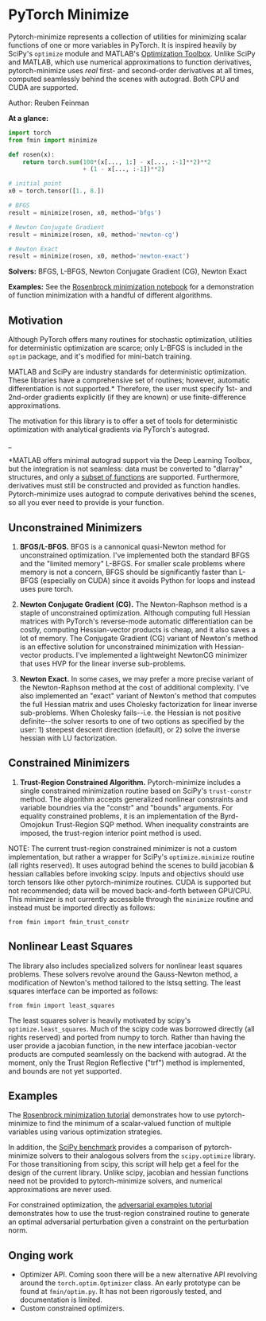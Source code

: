 # PyTorch Minimize

Pytorch-minimize represents a collection of utilities for minimizing scalar functions of one or more variables in PyTorch. 
It is inspired heavily by SciPy's `optimize` module and MATLAB's [Optimization Toolbox](https://www.mathworks.com/products/optimization.html). 
Unlike SciPy and MATLAB, which use numerical approximations to function derivatives, pytorch-minimize uses _real_ first- and second-order derivatives at all times, computed seamlessly behind the scenes with autograd.
Both CPU and CUDA are supported.

Author: Reuben Feinman

__At a glance:__

```python
import torch
from fmin import minimize

def rosen(x):
    return torch.sum(100*(x[..., 1:] - x[..., :-1]**2)**2 
                     + (1 - x[..., :-1])**2)

# initial point
x0 = torch.tensor([1., 8.])

# BFGS
result = minimize(rosen, x0, method='bfgs')

# Newton Conjugate Gradient
result = minimize(rosen, x0, method='newton-cg')

# Newton Exact
result = minimize(rosen, x0, method='newton-exact')
```

__Solvers:__ BFGS, L-BFGS, Newton Conjugate Gradient (CG), Newton Exact

__Examples:__ See the [Rosenbrock minimization notebook](https://github.com/rfeinman/pytorch-minimize/blob/master/examples/rosen_minimize.ipynb) for a demonstration of function minimization with a handful of different algorithms.

## Motivation
Although PyTorch offers many routines for stochastic optimization, utilities for deterministic optimization are scarce; only L-BFGS is included in the `optim` package, and it's modified for mini-batch training.

MATLAB and SciPy are industry standards for deterministic optimization. 
These libraries have a comprehensive set of routines; however, automatic differentiation is not supported.* 
Therefore, the user must specify 1st- and 2nd-order gradients explicitly (if they are known) or use finite-difference approximations.

The motivation for this library is to offer a set of tools for deterministic optimization with analytical gradients via PyTorch's autograd.

_

*MATLAB offers minimal autograd support via the Deep Learning Toolbox, but the integration is not seamless: data must be converted to "dlarray" structures, and only a [subset of functions](https://www.mathworks.com/help/deeplearning/ug/list-of-functions-with-dlarray-support.html) are supported.
Furthermore, derivatives must still be constructed and provided as function handles. 
Pytorch-minimize uses autograd to compute derivatives behind the scenes, so all you ever need to provide is your function.


## Unconstrained Minimizers

1. __BFGS/L-BFGS.__ BFGS is a cannonical quasi-Newton method for unconstrained optimization. I've implemented both the standard BFGS and the "limited memory" L-BFGS. For smaller scale problems where memory is not a concern, BFGS should be significantly faster than L-BFGS (especially on CUDA) since it avoids Python for loops and instead uses pure torch.
   
2. __Newton Conjugate Gradient (CG).__ The Newton-Raphson method is a staple of unconstrained optimization. Although computing full Hessian matrices with PyTorch's reverse-mode automatic differentiation can be costly, computing Hessian-vector products is cheap, and it also saves a lot of memory. The Conjugate Gradient (CG) variant of Newton's method is an effective solution for unconstrained minimization with Hessian-vector products. I've implemented a lightweight NewtonCG minimizer that uses HVP for the linear inverse sub-problems.

3. __Newton Exact.__ In some cases, we may prefer a more precise variant of the Newton-Raphson method at the cost of additional complexity. I've also implemented an "exact" variant of Newton's method that computes the full Hessian matrix and uses Cholesky factorization for linear inverse sub-problems. When Cholesky fails--i.e. the Hessian is not positive definite--the solver resorts to one of two options as specified by the user: 1) steepest descent direction (default), or 2) solve the inverse hessian with LU factorization.

## Constrained Minimizers

1. __Trust-Region Constrained Algorithm.__ Pytorch-minimize includes a single constrained minimization routine based on SciPy's `trust-constr` method. The algorithm accepts generalized nonlinear constraints and variable boundries via the "constr" and "bounds" arguments. For equality constrained problems, it is an implementation of the Byrd-Omojokun Trust-Region SQP method. When inequality constraints are imposed, the trust-region interior point method is used. 

NOTE: The current trust-region constrained minimizer is not a custom implementation, but rather a wrapper for SciPy's `optimize.minimize` routine (all rights reserved). It uses autograd behind the scenes to build jacobian & hessian callables before invoking scipy. Inputs and objectivs should use torch tensors like other pytorch-minimize routines. CUDA is supported but not recommended; data will be moved back-and-forth between GPU/CPU. This minimizer is not currently accessible through the `minimize` routine and instead must be imported directly as follows:

    from fmin import fmin_trust_constr

## Nonlinear Least Squares

The library also includes specialized solvers for nonlinear least squares problems. These solvers revolve around the Gauss-Newton method, a modification of Newton's method tailored to the lstsq setting. The least squares interface can be imported as follows:

    from fmin import least_squares

The least squares solver is heavily motivated by scipy's `optimize.least_squares`. Much of the scipy code was borrowed directly (all rights reserved) and ported from numpy to torch. Rather than having the user provide a jacobian function, in the new interface jacobian-vector products are computed seamlessly on the backend with autograd. At the moment, only the Trust Region Reflective ("trf") method is implemented, and bounds are not yet supported.

## Examples

The [Rosenbrock minimization tutorial](https://github.com/rfeinman/pytorch-minimize/blob/master/examples/rosen_minimize.ipynb) demonstrates how to use pytorch-minimize to find the minimum of a scalar-valued function of multiple variables using various optimization strategies.

In addition, the [SciPy benchmark](https://github.com/rfeinman/pytorch-minimize/blob/master/examples/scipy_benchmark.py) provides a comparison of pytorch-minimize solvers to their analogous solvers from the `scipy.optimize` library. 
For those transitioning from scipy, this script will help get a feel for the design of the current library. 
Unlike scipy, jacobian and hessian functions need not be provided to pytorch-minimize solvers, and numerical approximations are never used.

For constrained optimization, the [adversarial examples tutorial](https://github.com/rfeinman/pytorch-minimize/blob/master/examples/constrained_optimization_adversarial_examples.ipynb) demonstrates how to use the trust-region constrained routine to generate an optimal adversarial perturbation given a constraint on the perturbation norm.

## Onging work

- Optimizer API. Coming soon there will be a new alternative API revolving around the `torch.optim.Optimizer` class. An early prototype can be found at `fmin/optim.py`. It has not been rigorously tested, and documentation is limited.
- Custom constrained optimizers.
